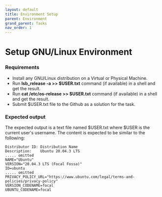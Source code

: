 ```yaml
---
layout: default
title: Environment Setup
parent: Environment
grand_parent: Tasks
nav_order: 1
---
```


# Setup GNU/Linux Environment

### Requirements 

- Install any GNU/Linux distribution on a Virtual or Physical Machine.
- Run **lsb_release -a \>\> $USER.txt** command (if available) in a shell and get the result.
- Run **cat /etc/os-release \>\> $USER.txt** command (if available) in a shell and get the result.
- Submit $USER.txt file to the Github as a solution for the task.

### Expected output

The expected output is a text file named $USER.txt where $USER is the current user's username. The content is expected to be similar to the following:

```
Distributor ID: Distribution Name
Description:    Ubuntu 20.04.3 LTS
..... omitted 
NAME="Ubuntu"
VERSION="20.04.3 LTS (Focal Fossa)"
ID=ubuntu
..... omitted
PRIVACY_POLICY_URL="https://www.ubuntu.com/legal/terms-and-policies/privacy-policy"
VERSION_CODENAME=focal
UBUNTU_CODENAME=focal
```
